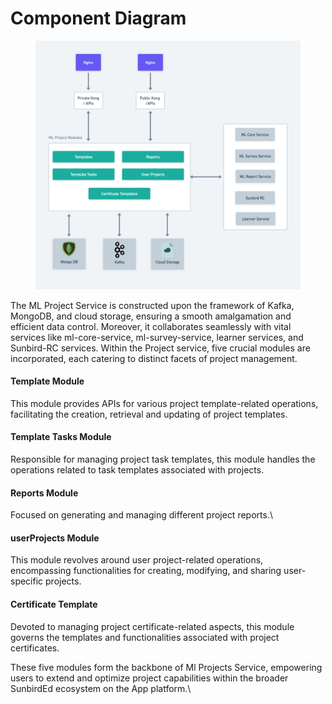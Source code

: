 # Component Diagram





<figure><img src="../../../../../.gitbook/assets/ML Project Service L0 (2).png" alt=""><figcaption></figcaption></figure>

The ML Project Service is constructed upon the framework of Kafka, MongoDB, and cloud storage, ensuring a smooth amalgamation and efficient data control. Moreover, it collaborates seamlessly with vital services like ml-core-service, ml-survey-service, learner services, and Sunbird-RC services. Within the Project service, five crucial modules are incorporated, each catering to distinct facets of project management.

#### Template Module

This module provides APIs for various project template-related operations, facilitating the creation, retrieval and updating of project templates.

#### Template Tasks Module&#x20;

Responsible for managing project task templates, this module handles the operations related to task templates associated with projects.

#### Reports Module

Focused on generating and managing different project reports.\


#### userProjects Module

This module revolves around user project-related operations, encompassing functionalities for creating, modifying, and sharing user-specific projects.



#### Certificate Template

Devoted to managing project certificate-related aspects, this module governs the templates and functionalities associated with project certificates.



These five modules form the backbone of Ml Projects Service, empowering users to extend and optimize project capabilities within the broader SunbirdEd ecosystem on the App platform.\
